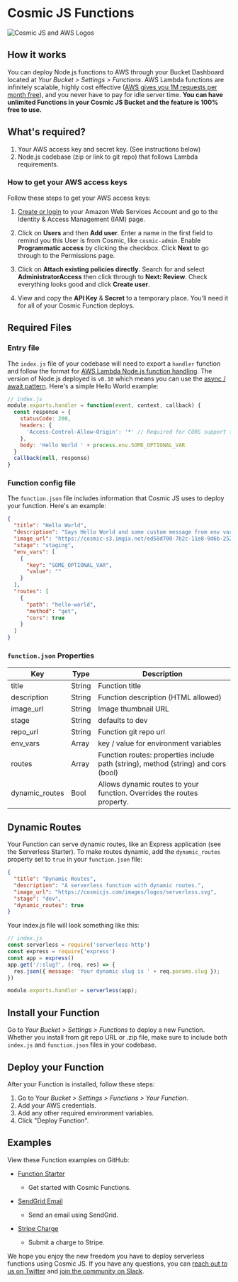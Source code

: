 # Cosmic JS Functions

![Cosmic JS and AWS Logos](https://web-assets.cosmicjs.com/images/docs/cosmicjs-aws-logos.jpg)

## How it works

You can deploy Node.js functions to AWS through your Bucket Dashboard located at _Your Bucket > Settings > Functions_. AWS Lambda functions are infinitely scalable, highly cost effective ([AWS gives you 1M requests per month free](https://aws.amazon.com/lambda/pricing/)), and you never have to pay for idle server time. **You can have unlimited Functions in your Cosmic JS Bucket and the feature is 100% free to use.**

## What's required?

1. Your AWS access key and secret key. (See instructions below)
2. Node.js codebase (zip or link to git repo) that follows Lambda requirements.

### How to get your AWS access keys
Follow these steps to get your AWS access keys:
1. [Create or login](http://console.aws.amazon.com) to your Amazon Web Services Account and go to the Identity & Access Management (IAM) page.
2. Click on <b>Users</b> and then <b>Add user</b>. Enter a name in the first field to remind you this User is from Cosmic, like <code>cosmic-admin</code>. Enable <b>Programmatic access</b> by clicking the checkbox. Click <b>Next</b> to go through to the Permissions page.

3. Click on <b>Attach existing policies directly</b>. Search for and select <b>AdministratorAccess</b> then click through to <b>Next: Review</b>. Check everything looks good and click <b>Create user</b>.

4. View and copy the <b>API Key</b> & <b>Secret</b> to a temporary place. You'll need it for all of your Cosmic Function deploys.

## Required Files

### Entry file

The `index.js` file of your codebase will need to export a `handler` function and follow the format for [AWS Lambda Node.js function handling](https://docs.aws.amazon.com/lambda/latest/dg/nodejs-prog-model-handler.html). The version of Node.js deployed is `v8.10` which means you can use the [async / await pattern](https://aws.amazon.com/blogs/compute/node-js-8-10-runtime-now-available-in-aws-lambda/). Here's a simple Hello World example:

```js
// index.js
module.exports.handler = function(event, context, callback) {
  const response = {
    statusCode: 200,
    headers: {
      'Access-Control-Allow-Origin': '*' // Required for CORS support to work
    },
    body: 'Hello World ' + process.env.SOME_OPTIONAL_VAR
  }
  callback(null, response)
}
```

### Function config file

The `function.json` file includes information that Cosmic JS uses to deploy your function. Here's an example:

```json
{
  "title": "Hello World",
  "description": "Says Hello World and some custom message from env var.",
  "image_url": "https://cosmic-s3.imgix.net/ed58d700-7b2c-11e8-9d6b-252d8b978aea-SendGrid-Logo.png",
  "stage": "staging",
  "env_vars": [
    {
      "key": "SOME_OPTIONAL_VAR",
      "value": ""
    }
  ],
  "routes": [
    {
      "path": "hello-world",
      "method": "get",
      "cors": true
    }
  ]
}
```

### `function.json` Properties

| Key            | Type   | Description                                                                        |
| -------------- | ------ | ---------------------------------------------------------------------------------- |
| title          | String | Function title                                                                     |
| description    | String | Function description (HTML allowed)                                                |
| image_url      | String | Image thumbnail URL                                                                |
| stage          | String | defaults to dev                                                                    |
| repo_url       | String | Function git repo url                                                              |
| env_vars       | Array  | key / value for environment variables                                              |
| routes         | Array  | Function routes: properties include path (string), method (string) and cors (bool) |
| dynamic_routes | Bool   | Allows dynamic routes to your function. Overrides the routes property.             |

## Dynamic Routes

Your Function can serve dynamic routes, like an Express application (see the Serverless Starter). To make routes dynamic, add the `dynamic_routes` property set to `true` in your `function.json` file:

```json
{
  "title": "Dynamic Routes",
  "description": "A serverless function with dynamic routes.",
  "image_url": "https://cosmicjs.com/images/logos/serverless.svg",
  "stage": "dev",
  "dynamic_routes": true
}
```

Your index.js file will look something like this:

```js
// index.js
const serverless = require('serverless-http')
const express = require('express')
const app = express()
app.get('/:slug?', (req, res) => {
  res.json({ message: 'Your dynamic slug is ' + req.params.slug });
})

module.exports.handler = serverless(app);
```

## Install your Function
Go to *Your Bucket > Settings > Functions* to deploy a new Function. Whether you install from git repo URL or .zip file, make sure to include both `index.js` and `function.json` files in your codebase.

## Deploy your Function

After your Function is installed, follow these steps:

1. Go to Your *Bucket > Settings > Functions > Your Function*.
1. Add your AWS credentials.
1. Add any other required environment variables.
1. Click "Deploy Function".

## Examples
View these Function examples on GitHub:

- [Function Starter](https://github.com/cosmicjs/function-starter)
  - Get started with Cosmic Functions.

- [SendGrid Email](https://github.com/cosmicjs/send-email-function)
  - Send an email using SendGrid.

- [Stripe Charge](https://github.com/cosmicjs/stripe-charge-function)
  - Submit a charge to Stripe.

We hope you enjoy the new freedom you have to deploy serverless functions using Cosmic JS. If you have any questions, you can [reach out to us on Twitter](https://twitter.com/cosmicjs) and [join the community on Slack](https://cosmicjs.com/community).

